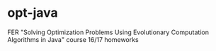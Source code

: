 # opt-java
FER "Solving Optimization Problems Using Evolutionary Computation Algorithms in Java" course 16/17 homeworks

